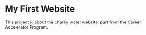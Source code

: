 # My First Website
This project is about the charity water website, part from the Career Accelerator Program.

